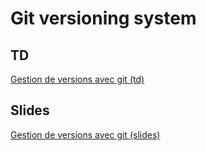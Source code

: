 # Git versioning system

## TD

[Gestion de versions avec git (td)](class)

## Slides

[Gestion de versions avec git (slides)](https://dubreuia.github.io/alexandredubreuil.com/conferences/git-gestion-version/git-gestion-version-m1.html)

